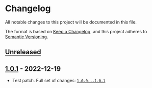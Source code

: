# Changelog

All notable changes to this project will be documented in this file.

The format is based on [Keep a Changelog](https://keepachangelog.com/en/1.0.0/),
and this project adheres to [Semantic Versioning](https://semver.org/spec/v2.0.0.html).

## [Unreleased]

## [1.0.1] - 2022-12-19
- Test patch.
Full set of changes: [`1.0.0...1.0.1`][1.0.1]

[1.0.1]: https://github.com/pronamic/wp-deployer-test-plugin/compare/1.0.0...1.0.1

[unreleased]: https://github.com/pronamic/wp-deployer-test-plugin/compare/v1.0.0...HEAD
